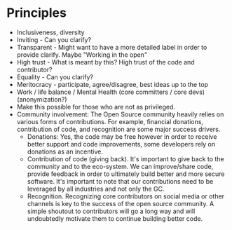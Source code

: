 # Principles

* Inclusiveness, diversity
* Inviting - Can you clarify?
* Transparent - Might want to have a more detailed label in order to provide clarify. Maybe "Working in the open"
* High trust - What is meant by this? High trust of the code and contributor?
* Equality - Can you clarify?
* Meritocracy - participate, agree/disagree, best ideas up to the top
* Work / life balance / Mental Health (core committers / core devs) (anonymization?)
* Make this possible for those who are not as privileged.
* Community involvement: The Open Source community heavily relies on various forms of contributions. For example, financial donations, contribution of code, and recognition are some major success drivers.
  * Donations: Yes, the code may be free however in order to receive better support and code improvements, some developers rely on donations as an incentive.
  * Contribution of code (giving back). It's important to give back to the community and to the eco-system. We can improve/share code,  provide feedback in order to ultimately build better and more secure software. It's important to note that our contributions need to be leveraged by all industries and not only the GC.
  * Recognition. Recognizing core contributors on social media or other channels is key to the success of the open source community. A simple shoutout to contributors will go a long way and will undoubtedly motivate them to continue building better code.

